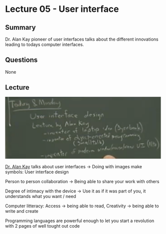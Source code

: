 # Lecture 05 - User interface

## Summary

Dr. Alan Kay pioneer of user interfaces talks about the different innovations leading to todays computer interfaces.

## Questions

None

## Lecture

![alan kay description](../../assets/alan_kay_1.png)

[Dr. Alan Kay](https://en.wikipedia.org/wiki/Alan_Kay) talks about user interfaces -> Doing with images make symbols: User interface design

Person to person collaboration -> Being able to share your work with others

Degree of intimacy with the device -> Use it as if it was part of you, it understands what you want / need

Computer litteracy: Access -> being able to read, Creativity -> being able to write and create

Programming languages are powerful enough to let you start a revolution with 2 pages of well tought out code

